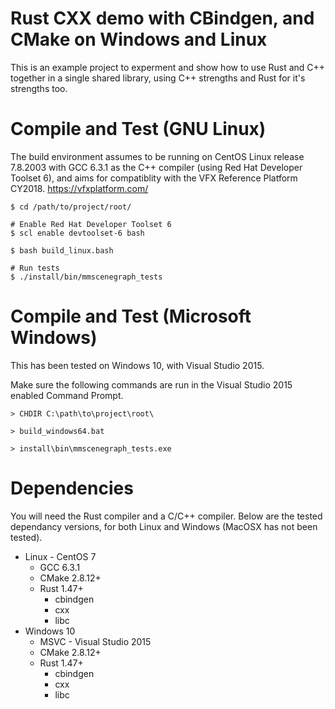 # Rust CXX demo with CBindgen, and CMake on Windows and Linux

This is an example project to experment and show how to use Rust and
C++ together in a single shared library, using C++ strengths and Rust
for it's strengths too. 

# Compile and Test (GNU Linux)

The build environment assumes to be running on CentOS Linux release
7.8.2003 with GCC 6.3.1 as the C++ compiler (using Red Hat Developer
Toolset 6), and aims for compatiblity with the VFX Reference Platform
CY2018. https://vfxplatform.com/

``` shell
$ cd /path/to/project/root/

# Enable Red Hat Developer Toolset 6
$ scl enable devtoolset-6 bash

$ bash build_linux.bash

# Run tests
$ ./install/bin/mmscenegraph_tests
```

# Compile and Test (Microsoft Windows)

This has been tested on Windows 10, with Visual Studio 2015.

Make sure the following commands are run in the Visual Studio 2015 enabled Command Prompt.
``` shell
> CHDIR C:\path\to\project\root\

> build_windows64.bat

> install\bin\mmscenegraph_tests.exe
```

# Dependencies

You will need the Rust compiler and a C/C++ compiler.  Below are the
tested dependancy versions, for both Linux and Windows (MacOSX has not
been tested).

- Linux - CentOS 7
  - GCC 6.3.1
  - CMake 2.8.12+
  - Rust 1.47+
    - cbindgen
    - cxx
    - libc
- Windows 10
  - MSVC - Visual Studio 2015
  - CMake 2.8.12+
  - Rust 1.47+
    - cbindgen
    - cxx
    - libc

